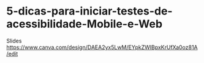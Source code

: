 # 5-dicas-para-iniciar-testes-de-acessibilidade-Mobile-e-Web
Slides
https://www.canva.com/design/DAEA2yx5LwM/EYpkZWIBpxKrUfXa0oz81A/edit

